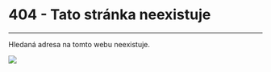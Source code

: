 # 404 - Tato stránka neexistuje
---

Hledaná adresa na tomto webu neexistuje.

<div align=\"center\"><img src=\"https://cdn.7tv.app/emote/60a9cfe96daf811370b0b640/4x\"/></div>